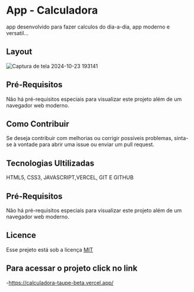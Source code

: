# App - Calculadora

app desenvolvido para fazer calculos do dia-a-dia, app moderno e versatil... 
 
## Layout

![Captura de tela 2024-10-23 193141](https://github.com/user-attachments/assets/befa0d13-2009-44f7-ad34-6d3dfa565859)



## Pré-Requisitos
Não há pré-requisitos especiais para visualizar este projeto além de um navegador web moderno.

## Como Contribuir
Se deseja contribuir com melhorias ou corrigir possíveis problemas, sinta-se à vontade para abrir uma issue ou enviar um pull request.

## Tecnologias Ultilizadas

HTML5, CSS3, JAVASCRIPT,VERCEL, GIT E GITHUB


## Pré-Requisitos
Não há pré-requisitos especiais para visualizar este projeto além de um navegador web moderno.

## Licence

Esse prejeto está sob a licença [MIT](https://choosealicense.com/licenses/mit/)

## Para acessar o projeto click no link

 -https://calculadora-taupe-beta.vercel.app/

 

